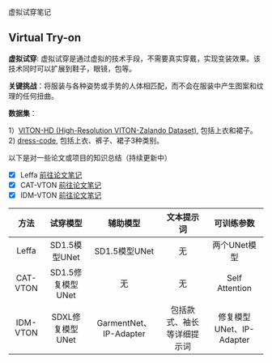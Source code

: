 虚拟试穿笔记

## Virtual Try-on <a name="Virtual-Try-on"></a>
**虚拟试穿**: 虚拟试穿是通过虚拟的技术手段，不需要真实穿戴，实现变装效果。该技术同时可以扩展到鞋子，眼镜，包等。

**关键挑战**：将服装与各种姿势或手势的人体相匹配，而不会在服装中产生图案和纹理的任何扭曲。

**数据集**：

1）[VITON-HD (High-Resolution VITON-Zalando Dataset)](https://github.com/shadow2496/VITON-HD), 包括上衣和裙子。</br>
2) [dress-code](https://github.com/aimagelab/dress-code), 包括上衣、裤子、裙子3种类别。

以下是对一些论文或项目的知识总结（持续更新中）

- [x] Leffa [前往论文笔记](https://github.com/xuanandsix/awesome-virtual-try-on-note/tree/main/Leffa)
- [x] CAT-VTON [前往论文笔记](https://github.com/xuanandsix/awesome-virtual-try-on-note/tree/main/CAT-VTON)
- [x] IDM-VTON [前往论文笔记](https://github.com/xuanandsix/awesome-virtual-try-on-note/tree/main/IDM-VTON)

|方法|试穿模型|辅助模型|文本提示词|可训练参数|
|:--:|:--:|:--:|:--:|:--:|
|Leffa|SD1.5模型UNet|SD1.5模型UNet|无|两个UNet模型|
|CAT-VTON|SD1.5修复模型UNet|无|无|Self Attention|
|IDM-VTON|SDXL修复模型UNet|GarmentNet、IP-Adapter|包括款式、袖长等详细提示词|修复模型UNet、IP-Adapter|
